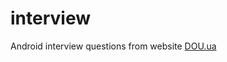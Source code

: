 # interview
Android interview questions from website [DOU.ua](https://dou.ua/lenta/articles/interview-questions-android-developer/)
